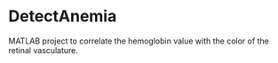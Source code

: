 # DetectAnemia
MATLAB project to correlate the hemoglobin value with the color of the retinal vasculature.
